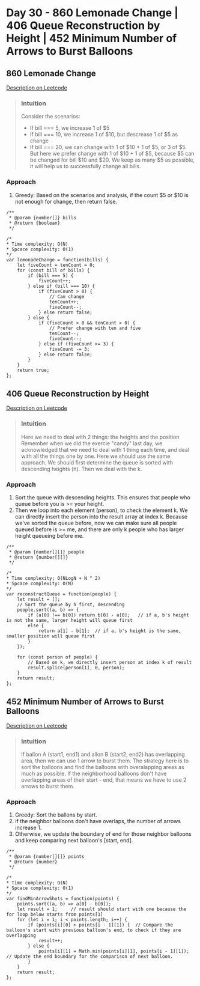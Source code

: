 # Day 30 - 860 Lemonade Change | 406 Queue Reconstruction by Height | 452 Minimum Number of Arrows to Burst Balloons

## 860 Lemonade Change
[Description on Leetcode](https://leetcode.com/problems/lemonade-change/description/)

> ### Intuition
> Consider the scenarios:
> - If bill === 5, we increase 1 of $5
> - If bill === 10, we increase 1 of $10, but descrease 1 of $5 as change
> - If bill === 20, we can change with 1 of $10 + 1 of $5, or 3 of $5. But here we prefer change with 1 of $10 + 1 of $5, because $5 can be changed for bill $10 and $20. We keep as many $5 as possible, it will help us to successfully change all bills.

### Approach
1. Greedy: Based on the scenarios and analysis, if the count $5 or $10 is not enough for change, then return false.

```
/**
 * @param {number[]} bills
 * @return {boolean}
 */

/* 
* Time complexity; O(N)
* Spcace complexity: O(1)
*/
var lemonadeChange = function(bills) {
    let fiveCount = tenCount = 0;
    for (const bill of bills) {
        if (bill === 5) {
            fiveCount++;
        } else if (bill === 10) {
            if (fiveCount > 0) {
                // Can change
                tenCount++;
                fiveCount--;
            } else return false;
        } else {
            if (fiveCount > 0 && tenCount > 0) {
                // Prefer change with ten and five
                tenCount--;
                fiveCount--;
            } else if (fiveCount >= 3) {
                fiveCount -= 3;
            } else return false;
        }
    }
    return true;
};
```


## 406 Queue Reconstruction by Height
[Description on Leetcode](https://leetcode.com/problems/queue-reconstruction-by-height/description/)

> ### Intuition
> Here we need to deal with 2 things: the heights and the position
> Remember when we did the exercie "candy" last day, we acknowledged that we need to deal with 1 thing each time, and deal with all the things one by one. Here we should use the same approach. We should first determine the queue is sorted with descending heights (h). Then we deal with the k.

### Approach
1. Sort the queue with descending heights. This ensures that people who queue before you is >= your height.
2. Then we loop into each element (person), to check the element k. We can directly insert the person into the result array at index k. Because we've sorted the queue before, now we can make sure all people queued before is >= me, and there are only k people who has larger height queueing before me.

```
/**
 * @param {number[][]} people
 * @return {number[][]}
 */

/* 
* Time complexity; O(NLogN + N ^ 2)
* Spcace complexity: O(N)
*/
var reconstructQueue = function(people) {
    let result = [];
    // Sort the queue by h first, descending
    people.sort((a, b) => {
        if (a[0] !== b[0]) return b[0] - a[0];   // if a, b's height is not the same, larger height will queue first
        else {
            return a[1] - b[1];  // if a, b's height is the same, smaller position will queue first
        }
    });

    for (const person of people) {
        // Based on k, we directly insert person at index k of result
        result.splice(person[1], 0, person);
    }
    return result;
};
```

## 452 Minimum Number of Arrows to Burst Balloons
[Description on Leetcode](https://leetcode.com/problems/minimum-number-of-arrows-to-burst-balloons/description/)

> ### Intuition
> If ballon A (start1, end1) and allon B (start2, end2) has overlapping area, then we can use 1 arrow to burst them. The strategy here is to sort the balloons and find the balloons with overalapping areas as much as possible. If the neighborhood balloons don't have overlapping areas of their start - end, that means we have to use 2 arrows to burst them.

### Approach
1. Greedy: Sort the ballons by start.
2. if the neighbor balloons don't have overlaps, the number of arrows increase 1.
3. Otherwise, we update the boundary of end for those neighbor balloons and keep comparing next balloon's [start, end].

```
/**
 * @param {number[][]} points
 * @return {number}
 */

/* 
* Time complexity; O(N)
* Spcace complexity: O(1)
*/
var findMinArrowShots = function(points) {
    points.sort((a, b) => a[0] - b[0]);
    let result = 1;     // result should start with one because the for loop below starts from points[1]
    for (let i = 1; i < points.length; i++) {
        if (points[i][0] > points[i - 1][1]) {  // Compare the balloon's start with previous balloon's end, to check if they are overlapping
            result++;
        } else {
            points[i][1] = Math.min(points[i][1], points[i - 1][1]); // Update the end boundary for the comparison of next balloon.
        }
    }
    return result;
};
```

